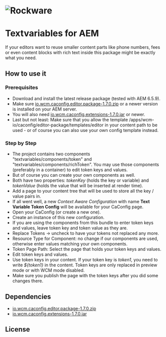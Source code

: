 # ![Rockware](https://rockware.info/Default-small.png) 
# Textvariables for AEM

If your editors want to reuse smaller content parts like phone numbers, fees or even content blocks with rich text inside this package might be exactly
what you need.

## How to use it

### Prerequisites
- Download and install the latest release package (tested with AEM 6.5.9). 
- Make sure [io.wcm.caconfig.editor.package-1.7.0.zip](https://mvnrepository.com/artifact/io.wcm/io.wcm.caconfig.editor.package) or a newer version is installed on your AEM server.
- You will also need [io.wcm.caconfig.extensions-1.7.0.jar](https://mvnrepository.com/artifact/io.wcm/io.wcm.caconfig.extensions) or newer.
- Last but not least: Make sure that you allow the template /apps/wcm-io/caconfig/editor-package/templates/editor in your content path to be used - or of course you can also use your own config template instead.

### Step by Step
- The project contains two components "textvariables/components/token" and "textvariables/components/richToken". You may use those components (preferably in a container) to edit token keys and values.
- But of course you can create your own components as well.
- Both have two properties: _tokenKey_ (holds the key or variable) and _tokenValue_ (holds the value that will be inserted at render time).
- Add a page to your content tree that will be used to store all the key / value pairs in. 
- If all went well, a new *Context Aware Configuration* with name **Text Variable Token Config** will be available for your CaConfig page.
- Open your CaConfig (or create a new one).
- Create an instance of this new configuration.
- If you are using the components from this bundle to enter token keys and values, leave token key and token value as they are.
- Replace Tokens -> uncheck to have your tokens not replaced any more.
- Resource Type for Component: no change if our components are used, otherwise enter values matching your own components.
- Token Page Path: Select the page that holds your token keys and values.
- Edit token keys and values.
- Use token keys in your content. If your token key is _token1_, you need to write _${token1}_ in the content. Token keys are only replaced in preview mode or with WCM mode disabled.
- Make sure you publish the page with the token keys after you did some changes there.

## Dependencies
- [io.wcm.caconfig.editor.package-1.7.0.zip](https://mvnrepository.com/artifact/io.wcm/io.wcm.caconfig.editor.package)
- [io.wcm.caconfig.extensions-1.7.0.jar](https://mvnrepository.com/artifact/io.wcm/io.wcm.caconfig.extensions)

## License
